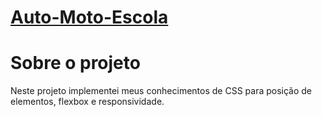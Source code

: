 # <a href="https://gabriel740g.github.io/Auto-Moto-Escola/home/index.html" target="_blank ">Auto-Moto-Escola</a>
# Sobre o projeto
Neste projeto implementei meus conhecimentos de CSS para posição de elementos, flexbox e responsividade.

